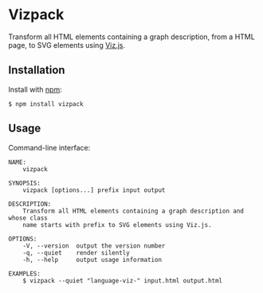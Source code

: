 # Vizpack

Transform all HTML elements containing a graph description, from a HTML page, to
SVG elements using [Viz.js].

## Installation

Install with [npm]:

    $ npm install vizpack

## Usage

Command-line interface:

```
NAME:
    vizpack

SYNOPSIS:
    vizpack [options...] prefix input output

DESCRIPTION:
    Transform all HTML elements containing a graph description and whose class
    name starts with prefix to SVG elements using Viz.js.

OPTIONS:
    -V, --version  output the version number
    -q, --quiet    render silently
    -h, --help     output usage information

EXAMPLES:
    $ vizpack --quiet "language-viz-" input.html output.html
```

<!-- Links -->

[Viz.js]: https://github.com/mdaines/viz.js
[npm]: https://en.wikipedia.org/wiki/Npm_(software)
